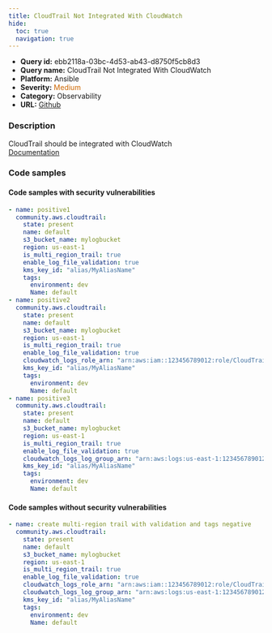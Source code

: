```yaml
---
title: CloudTrail Not Integrated With CloudWatch
hide:
  toc: true
  navigation: true
---
```


<style>
  .highlight .hll {
    background-color: #ff171742;
  }
  .md-content {
    max-width: 1100px;
    margin: 0 auto;
  }
</style>

-   **Query id:** ebb2118a-03bc-4d53-ab43-d8750f5cb8d3
-   **Query name:** CloudTrail Not Integrated With CloudWatch
-   **Platform:** Ansible
-   **Severity:** <span style="color:#C60">Medium</span>
-   **Category:** Observability
-   **URL:** [Github](https://github.com/Checkmarx/kics/tree/master/assets/queries/ansible/aws/cloudtrail_not_integrated_with_cloudwatch)

### Description
CloudTrail should be integrated with CloudWatch<br>
[Documentation](https://docs.ansible.com/ansible/latest/collections/community/aws/cloudtrail_module.html)

### Code samples
#### Code samples with security vulnerabilities
```yaml title="Positive test num. 1 - yaml file" hl_lines="2 27 14"
- name: positive1
  community.aws.cloudtrail:
    state: present
    name: default
    s3_bucket_name: mylogbucket
    region: us-east-1
    is_multi_region_trail: true
    enable_log_file_validation: true
    kms_key_id: "alias/MyAliasName"
    tags:
      environment: dev
      Name: default
- name: positive2
  community.aws.cloudtrail:
    state: present
    name: default
    s3_bucket_name: mylogbucket
    region: us-east-1
    is_multi_region_trail: true
    enable_log_file_validation: true
    cloudwatch_logs_role_arn: "arn:aws:iam::123456789012:role/CloudTrail_CloudWatchLogs_Role"
    kms_key_id: "alias/MyAliasName"
    tags:
      environment: dev
      Name: default
- name: positive3
  community.aws.cloudtrail:
    state: present
    name: default
    s3_bucket_name: mylogbucket
    region: us-east-1
    is_multi_region_trail: true
    enable_log_file_validation: true
    cloudwatch_logs_log_group_arn: "arn:aws:logs:us-east-1:123456789012:log-group:CloudTrail/DefaultLogGroup:*"
    kms_key_id: "alias/MyAliasName"
    tags:
      environment: dev
      Name: default

```


#### Code samples without security vulnerabilities
```yaml title="Negative test num. 1 - yaml file"
- name: create multi-region trail with validation and tags negative
  community.aws.cloudtrail:
    state: present
    name: default
    s3_bucket_name: mylogbucket
    region: us-east-1
    is_multi_region_trail: true
    enable_log_file_validation: true
    cloudwatch_logs_role_arn: "arn:aws:iam::123456789012:role/CloudTrail_CloudWatchLogs_Role"
    cloudwatch_logs_log_group_arn: "arn:aws:logs:us-east-1:123456789012:log-group:CloudTrail/DefaultLogGroup:*"
    kms_key_id: "alias/MyAliasName"
    tags:
      environment: dev
      Name: default

```
